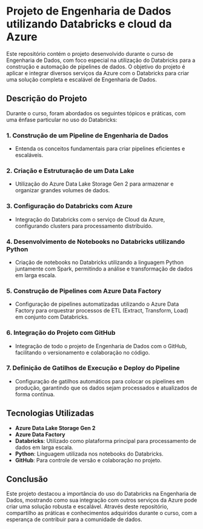 # Projeto de Engenharia de Dados utilizando Databricks e cloud da Azure

Este repositório contém o projeto desenvolvido durante o curso de Engenharia de Dados, com foco especial na utilização do Databricks para a construção e automação de pipelines de dados. O objetivo do projeto é aplicar e integrar diversos serviços da Azure com o Databricks para criar uma solução completa e escalável de Engenharia de Dados.

## Descrição do Projeto

Durante o curso, foram abordados os seguintes tópicos e práticas, com uma ênfase particular no uso do Databricks:

### 1. Construção de um Pipeline de Engenharia de Dados
- Entenda os conceitos fundamentais para criar pipelines eficientes e escaláveis.

### 2. Criação e Estruturação de um Data Lake
- Utilização do Azure Data Lake Storage Gen 2 para armazenar e organizar grandes volumes de dados.

### 3. Configuração do Databricks com Azure
- Integração do Databricks com o serviço de Cloud da Azure, configurando clusters para processamento distribuído.

### 4. Desenvolvimento de Notebooks no Databricks utilizando Python
- Criação de notebooks no Databricks utilizando a linguagem Python juntamente com Spark, permitindo a análise e transformação de dados em larga escala.

### 5. Construção de Pipelines com Azure Data Factory
- Configuração de pipelines automatizadas utilizando o Azure Data Factory para orquestrar processos de ETL (Extract, Transform, Load) em conjunto com Databricks.

### 6. Integração do Projeto com GitHub
- Integração de todo o projeto de Engenharia de Dados com o GitHub, facilitando o versionamento e colaboração no código.

### 7. Definição de Gatilhos de Execução e Deploy do Pipeline
- Configuração de gatilhos automáticos para colocar os pipelines em produção, garantindo que os dados sejam processados e atualizados de forma contínua.

## Tecnologias Utilizadas

- **Azure Data Lake Storage Gen 2**
- **Azure Data Factory**
- **Databricks**: Utilizado como plataforma principal para processamento de dados em larga escala.
- **Python**: Linguagem utilizada nos notebooks do Databricks.
- **GitHub**: Para controle de versão e colaboração no projeto.

## Conclusão

Este projeto destacou a importância do uso do Databricks na Engenharia de Dados, mostrando como sua integração com outros serviços da Azure pode criar uma solução robusta e escalável. Através deste repositório, compartilho as práticas e conhecimentos adquiridos durante o curso, com a esperança de contribuir para a comunidade de dados.

